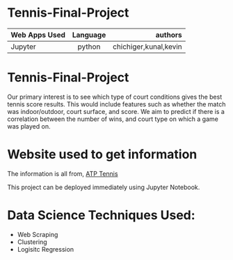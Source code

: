 # Tennis-Final-Project
| Web Apps Used | Language      | authors|
| ------------- |:-------------:| -----: |
| Jupyter       | python        | chichiger,kunal,kevin |

# Tennis-Final-Project
Our primary interest is to see which type of court conditions gives the best tennis score results. This would include features such as whether the match was indoor/outdoor, 
court surface, and score. We aim to predict if there is a correlation between the number of wins, and court type on which a game was played on.  
# Website used to get information
The information is all from, [ATP Tennis](http://www.atpworldtour.com/en/scores/results-archive)

This project can be deployed immediately using Jupyter Notebook. 

# Data Science Techniques Used:
* Web Scraping 
* Clustering
* Logisitc Regression